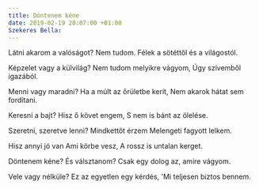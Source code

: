 ```yaml
---
title: Döntenem kéne
date: 2019-02-19 20:07:00 +01:00
Szekeres Bella: 
---
```


Látni akarom a valóságot?
Nem tudom.
Félek a sötéttől és a világostól.

Képzelet vagy a külvilág?
Nem tudom melyikre vágyom,
Úgy szívemből igazából.


Menni vagy maradni?
Ha a múlt az őrületbe kerít,
Nem akarok hátat sem fordítani.


Keresni a bajt?
Hisz ő követ engem,
S nem is bánt az ölelése.

Szeretni, szeretve lenni?
Mindkettőt érzem
Melengeti fagyott lelkem.

Hisz annyi jó van
Ami körbe vesz,
A rossz is untalan kerget.

Döntenem kéne?
És válsztanom?
Csak egy dolog az, amire vágyom.

Vele vagy nélküle?
Ez az egyetlen egy kérdés,
'Mi teljesen biztos bennem.

